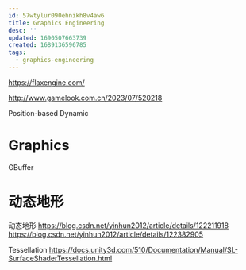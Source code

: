 ```yaml
---
id: 57wtylur090ehnikh8v4aw6
title: Graphics Engineering
desc: ''
updated: 1690507663739
created: 1689136596785
tags:
  - graphics-engineering
---
```


https://flaxengine.com/

http://www.gamelook.com.cn/2023/07/520218

Position-based Dynamic

# Graphics
GBuffer

# 动态地形 

动态地形
https://blog.csdn.net/yinhun2012/article/details/122211918
https://blog.csdn.net/yinhun2012/article/details/122382905

Tessellation
https://docs.unity3d.com/510/Documentation/Manual/SL-SurfaceShaderTessellation.html